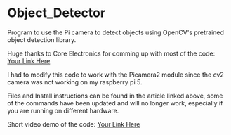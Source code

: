 # Object_Detector

Program to use the Pi camera to detect objects using OpenCV's pretrained object detection library.

Huge thanks to Core Electronics for comming up with most of the code: [Your Link Here](https://core-electronics.com.au/guides/object-identify-raspberry-pi/)

I had to modify this code to work with the Picamera2 module since the cv2 camera was not working on my raspberry pi 5.

Files and Install instructions can be found in the article linked above, some of the commands have been updated and will no longer work, especially if you are running on different hardware.

Short video demo of the code: [Your Link Here](https://youtu.be/Wn-Ncj6mCJQ?si=QKwTKB5m3K6d40jI)
